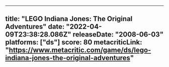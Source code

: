 
---
title: "LEGO Indiana Jones: The Original Adventures"
date: "2022-04-09T23:38:28.086Z"
releaseDate: "2008-06-03"
platforms: ["ds"]
score: 80
metacriticLink: "https://www.metacritic.com/game/ds/lego-indiana-jones-the-original-adventures"
---
